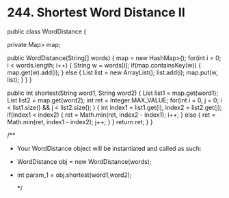 # 244. Shortest Word Distance II

public class WordDistance {

private Map&gt; map;

public WordDistance\(String\[\] words\) { map = new HashMap&gt;\(\); for\(int i = 0; i &lt; words.length; i++\) { String w = words\[i\]; if\(map.containsKey\(w\)\) { map.get\(w\).add\(i\); } else { List list = new ArrayList\(\); list.add\(i\); map.put\(w, list\); } } }

public int shortest\(String word1, String word2\) { List list1 = map.get\(word1\); List list2 = map.get\(word2\); int ret = Integer.MAX\_VALUE; for\(int i = 0, j = 0; i &lt; list1.size\(\) && j &lt; list2.size\(\); \) { int index1 = list1.get\(i\), index2 = list2.get\(j\); if\(index1 &lt; index2\) { ret = Math.min\(ret, index2 - index1\); i++; } else { ret = Math.min\(ret, index1 - index2\); j++; } } return ret; } }

/\*\*

* Your WordDistance object will be instantiated and called as such:
* WordDistance obj = new WordDistance\(words\);
* int param\_1 = obj.shortest\(word1,word2\);

  \*/

